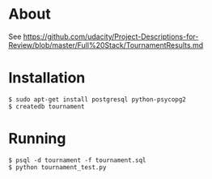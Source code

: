 # About

See <https://github.com/udacity/Project-Descriptions-for-Review/blob/master/Full%20Stack/TournamentResults.md>

# Installation

    $ sudo apt-get install postgresql python-psycopg2
    $ createdb tournament

# Running

    $ psql -d tournament -f tournament.sql
    $ python tournament_test.py
